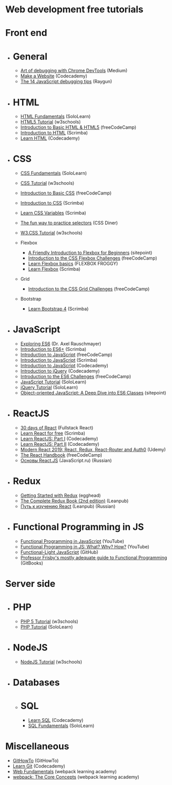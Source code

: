 # Web development free tutorials

# Front end

- # General

  - [Art of debugging with Chrome DevTools](https://medium.com/frontmen/art-of-debugging-with-chrome-devtools-ab7b5fd8e0b4) (Medium)
  - [Make a Website](https://www.codecademy.com/learn/make-a-website) (Codecademy)
  - [The 14 JavaScript debugging tips](https://raygun.com/javascript-debugging-tips) (Raygun)

- # HTML

  - [HTML Fundamentals](https://www.sololearn.com/Course/HTML/) (SoloLearn)
  - [HTML5 Tutorial](https://www.w3schools.com/html/default.asp) (w3schools)
  - [Introduction to Basic HTML & HTML5](https://learn.freecodecamp.org/responsive-web-design/basic-html-and-html5) (freeCodeCamp)
  - [Introduction to HTML](https://scrimba.com/g/ghtml) (Scrimba)
  - [Learn HTML](https://www.codecademy.com/learn/learn-html) (Codecademy)

- # CSS

  - [CSS Fundamentals](https://www.sololearn.com/Course/CSS/) (SoloLearn)
  - [CSS Tutorial](https://www.w3schools.com/css/default.asp) (w3schools)
  - [Introduction to Basic CSS](https://learn.freecodecamp.org/responsive-web-design/basic-css) (freeCodeCamp)
  - [Introduction to CSS](https://scrimba.com/g/gintrotocss) (Scrimba)
  - [Learn CSS Variables](https://scrimba.com/g/gcssvariables) (Scrimba)
  - [The fun way to practice selectors](http://flukeout.github.io/) (CSS Diner)
  - [W3.CSS Tutorial](https://www.w3schools.com/w3css/default.asp) (w3schools)

  - Flexbox

    - [A Friendly Introduction to Flexbox for Beginners](https://www.sitepoint.com/flexbox-css-flexible-box-layout/) (sitepoint)
    - [Introduction to the CSS Flexbox Challenges](https://learn.freecodecamp.org/responsive-web-design/css-flexbox) (freeCodeCamp)
    - [Learn Flexbox basics](http://flexboxfroggy.com/) (FLEXBOX FROGGY)
    - [Learn Flexbox](https://scrimba.com/g/gflexbox) (Scrimba)

  - Grid

    - [Introduction to the CSS Grid Challenges](https://learn.freecodecamp.org/responsive-web-design/css-grid) (freeCodeCamp)

  - Bootstrap
    - [Learn Bootstrap 4](https://scrimba.com/g/gbootstrap4) (Scrimba)

- # JavaScript

  - [Exploring ES6](http://exploringjs.com/es6.html) (Dr. Axel Rauschmayer)
  - [Introduction to ES6+](https://scrimba.com/g/gintrotoes6) (Scrimba)
  - [Introduction to JavaScript](https://learn.freecodecamp.org/javascript-algorithms-and-data-structures/basic-javascript) (freeCodeCamp)
  - [Introduction to JavaScript](https://scrimba.com/g/gintrotojavascript) (Scrimba)
  - [Introduction to JavaScript](https://www.codecademy.com/learn/introduction-to-javascript) (Codecademy)
  - [Introduction to jQuery](https://www.codecademy.com/learn/learn-jquery) (Codecademy)
  - [Introduction to the ES6 Challenges](https://learn.freecodecamp.org/javascript-algorithms-and-data-structures/es6) (freeCodeCamp)
  - [JavaScript Tutorial](https://www.sololearn.com/Course/JavaScript/) (SoloLearn)
  - [jQuery Tutorial](https://www.sololearn.com/Course/jQuery/) (SoloLearn)
  - [Object-oriented JavaScript: A Deep Dive into ES6 Classes](https://www.sitepoint.com/object-oriented-javascript-deep-dive-es6-classes/) (sitepoint)

- # ReactJS

  - [30 days of React](https://www.fullstackreact.com/30-days-of-react/) (Fullstack React)
  - [Learn React for free](https://scrimba.com/g/glearnreact) (Scrimba)
  - [Learn ReactJS: Part I](https://www.codecademy.com/learn/react-101) (Codecademy)
  - [Learn ReactJS: Part II](https://www.codecademy.com/learn/react-102) (Codecademy)
  - [Modern React 2019: React, Redux, React-Router and Auth0](https://www.udemy.com/modern-react/) (Udemy)
  - [The React Handbook](https://medium.freecodecamp.org/the-react-handbook-b71c27b0a795) (freeCodeCamp)
  - [Основы React.JS](https://www.youtube.com/watch?v=ol4OVMJZC1w&list=PLDyvV36pndZEz2unvD0a2Spv7RehBrpDO) (JavaScript.ru) (Russian)

- # Redux

  - [Getting Started with Redux](https://egghead.io/courses/getting-started-with-redux) (egghead)
  - [The Complete Redux Book (2nd edition)](https://leanpub.com/redux-book) (Leanpub)
  - [Путь к изучению React](https://leanpub.com/the-road-to-learn-react-russian) (Leanpub) (Russian)

- # Functional Programming in JS
  - [Functional Programming in JavaScript](https://www.youtube.com/playlist?list=PL0zVEGEvSaeEd9hlmCXrk5yUyqUag-n84) (YouTube)
  - [Functional Programming in JS: What? Why? How?](https://www.youtube.com/watch?v=qtsbZarFzm8) (YouTube)
  - [Functional-Light JavaScript](https://github.com/getify/Functional-Light-JS) (GitHub)
  - [Professor Frisby's mostly adequate guide to Functional Programming](https://drboolean.gitbooks.io/mostly-adequate-guide-old/content/) (GitBooks)

# Server side

- # PHP

  - [PHP 5 Tutorial](https://www.w3schools.com/php/default.asp) (w3schools)
  - [PHP Tutorial](https://www.sololearn.com/Course/PHP/) (SoloLearn)

- # NodeJS

  - [NodeJS Tutorial](https://www.w3schools.com/nodejs/default.asp) (w3schools)

- # Databases
  - # SQL
    - [Learn SQL](https://www.codecademy.com/learn/learn-sql) (Codecademy)
    - [SQL Fundamentals](https://www.sololearn.com/Course/SQL/) (SoloLearn)

# Miscellaneous

- [GitHowTo](https://githowto.com/) (GitHowTo)
- [Learn Git](https://www.codecademy.com/learn/learn-git) (Codecademy)
- [Web Fundamentals](https://webpack.academy/p/web-fundamentals) (webpack learning academy)
- [webpack: The Core Concepts](https://webpack.academy/p/the-core-concepts) (webpack learning academy)
